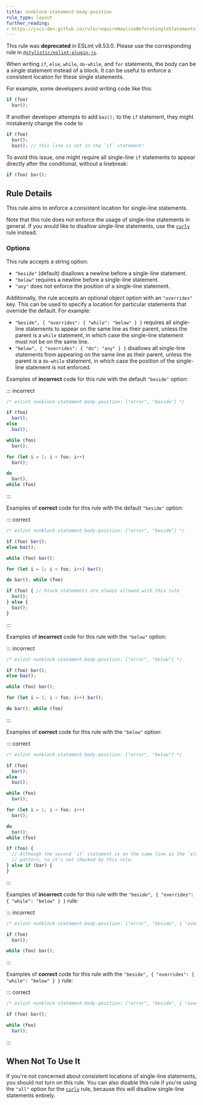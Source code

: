 ```yaml
---
title: nonblock-statement-body-position
rule_type: layout
further_reading:
- https://jscs-dev.github.io/rule/requireNewlineBeforeSingleStatementsInIf
---
```


This rule was **deprecated** in ESLint v8.53.0. Please use the corresponding rule in [`@stylistic/eslint-plugin-js`](https://eslint.style/packages/js).

When writing `if`, `else`, `while`, `do-while`, and `for` statements, the body can be a single statement instead of a block. It can be useful to enforce a consistent location for these single statements.

For example, some developers avoid writing code like this:

```js
if (foo)
  bar();
```

If another developer attempts to add `baz();` to the `if` statement, they might mistakenly change the code to

```js
if (foo)
  bar();
  baz(); // this line is not in the `if` statement!
```

To avoid this issue, one might require all single-line `if` statements to appear directly after the conditional, without a linebreak:

```js
if (foo) bar();
```

## Rule Details

This rule aims to enforce a consistent location for single-line statements.

Note that this rule does not enforce the usage of single-line statements in general. If you would like to disallow single-line statements, use the [`curly`](curly) rule instead.

### Options

This rule accepts a string option:

* `"beside"` (default) disallows a newline before a single-line statement.
* `"below"` requires a newline before a single-line statement.
* `"any"` does not enforce the position of a single-line statement.

Additionally, the rule accepts an optional object option with an `"overrides"` key. This can be used to specify a location for particular statements that override the default. For example:

* `"beside", { "overrides": { "while": "below" } }` requires all single-line statements to appear on the same line as their parent, unless the parent is a `while` statement, in which case the single-line statement must not be on the same line.
* `"below", { "overrides": { "do": "any" } }` disallows all single-line statements from appearing on the same line as their parent, unless the parent is a `do-while` statement, in which case the position of the single-line statement is not enforced.

Examples of **incorrect** code for this rule with the default `"beside"` option:

::: incorrect

```js
/* eslint nonblock-statement-body-position: ["error", "beside"] */

if (foo)
  bar();
else
  baz();

while (foo)
  bar();

for (let i = 1; i < foo; i++)
  bar();

do
  bar();
while (foo)

```

:::

Examples of **correct** code for this rule with the default `"beside"` option:

::: correct

```js
/* eslint nonblock-statement-body-position: ["error", "beside"] */

if (foo) bar();
else baz();

while (foo) bar();

for (let i = 1; i < foo; i++) bar();

do bar(); while (foo)

if (foo) { // block statements are always allowed with this rule
  bar();
} else {
  baz();
}
```

:::

Examples of **incorrect** code for this rule with the `"below"` option:

::: incorrect

```js
/* eslint nonblock-statement-body-position: ["error", "below"] */

if (foo) bar();
else baz();

while (foo) bar();

for (let i = 1; i < foo; i++) bar();

do bar(); while (foo)
```

:::

Examples of **correct** code for this rule with the `"below"` option:

::: correct

```js
/* eslint nonblock-statement-body-position: ["error", "below"] */

if (foo)
  bar();
else
  baz();

while (foo)
  bar();

for (let i = 1; i < foo; i++)
  bar();

do
  bar();
while (foo)

if (foo) {
  // Although the second `if` statement is on the same line as the `else`, this is a very common
  // pattern, so it's not checked by this rule.
} else if (bar) {
}
```

:::

Examples of **incorrect** code for this rule with the `"beside", { "overrides": { "while": "below" } }` rule:

::: incorrect

```js
/* eslint nonblock-statement-body-position: ["error", "beside", { "overrides": { "while": "below" } }] */

if (foo)
  bar();

while (foo) bar();
```

:::

Examples of **correct** code for this rule with the `"beside", { "overrides": { "while": "below" } }` rule:

::: correct

```js
/* eslint nonblock-statement-body-position: ["error", "beside", { "overrides": { "while": "below" } }] */

if (foo) bar();

while (foo)
  bar();
```

:::

## When Not To Use It

If you're not concerned about consistent locations of single-line statements, you should not turn on this rule. You can also disable this rule if you're using the `"all"` option for the [`curly`](curly) rule, because this will disallow single-line statements entirely.
